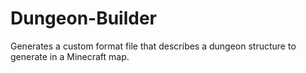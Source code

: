 # Dungeon-Builder
Generates a custom format file that describes a dungeon structure to generate in a Minecraft map.

